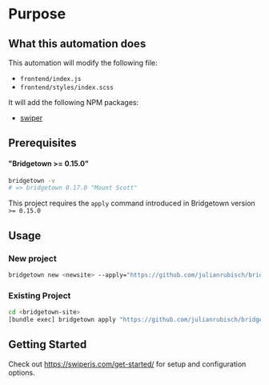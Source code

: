 # Purpose

## What this automation does 

This automation will modify the following file:

- `frontend/index.js`
- `frontend/styles/index.scss`

It will add the following NPM packages:

- [swiper](https://github.com/nolimits4web/swiper)

## Prerequisites

#### "Bridgetown >= 0.15.0"

```bash
bridgetown -v
# => bridgetown 0.17.0 "Mount Scott"
```

This project requires the `apply` command introduced in Bridgetown version
`>= 0.15.0` 


## Usage

### New project

```bash
bridgetown new <newsite> --apply="https://github.com/julianrubisch/bridgetown-automation-swiper"
```

### Existing Project

```bash
cd <bridgetown-site>
[bundle exec] bridgetown apply "https://github.com/julianrubisch/bridgetown-automation-swiper"
```

## Getting Started

Check out https://swiperjs.com/get-started/ for setup and configuration options.
